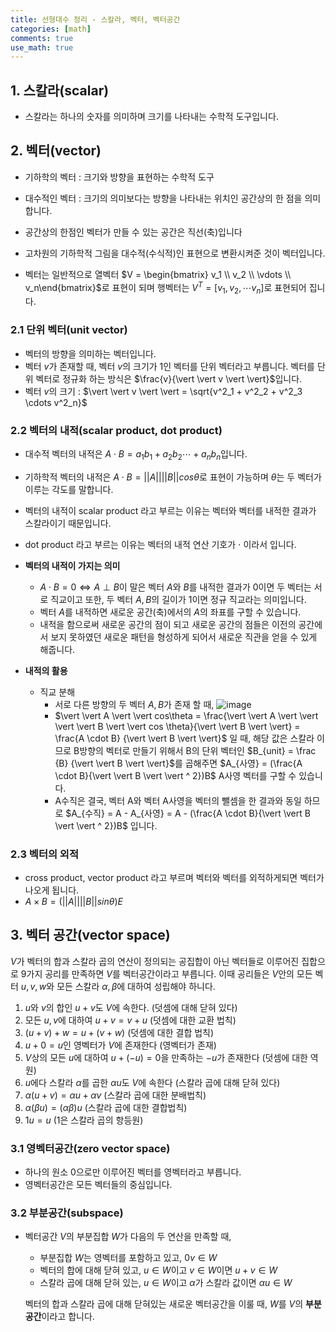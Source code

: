 ```yaml
---
title: 선형대수 정리 - 스칼라, 벡터, 벡터공간
categories: [math]
comments: true
use_math: true
---
```




## 1. 스칼라(scalar)

- 스칼라는 하나의 숫자를 의미하며 크기를 나타내는 수학적 도구입니다.



## 2. 벡터(vector)

- 기하학의 벡터 : 크기와 방향을 표현하는 수학적 도구
- 대수적인 벡터 : 크기의 의미보다는 방향을 나타내는 위치인 공간상의 한 점을 의미합니다.
- 공간상의 한점인 벡터가 만들 수 있는 공간은 직선(축)입니다
- 고차원의 기하학적 그림을 대수적(수식적)인 표현으로 변환시켜준 것이 벡터입니다. 

- 벡터는 일반적으로 열벡터 $V = \begin{bmatrix} v_1 \\ v_2 \\  \vdots \\ v_n\end{bmatrix}$​​​로 표현이 되며 행벡터는  $V^T = [v_1, v_2, \cdots v_n]$​​​​​로 표현되어 집니다.



### 2.1 단위 벡터(unit vector)

- 벡터의 방향을 의미하는 벡터입니다.
- 벡터 $v$가 존재할 때, 벡터 $v$의 크기가 1인 벡터를 단위 벡터라고 부릅니다. 벡터를 단위 벡터로 정규화 하는 방식은 $\frac{v}{\vert \vert v \vert \vert}$입니다.
- 벡터 $v$​의 크기 : $\vert \vert v \vert \vert = \sqrt{v^2_1 + v^2_2 + v^2_3 \cdots v^2_n}$​​​



### 2.2 벡터의 내적(scalar product, dot product)

- 대수적 벡터의 내적은 $A \cdot B = a_1b_1 + a_2b_2 \cdots + a_nb_n$​​ 입니다.
- 기하학적 벡터의 내적은 $A \cdot B = \vert \vert A \vert \vert \vert \vert B \vert \vert cos\theta$​​ 로 표현이 가능하며 $\theta$​는 두 벡터가 이루는 각도를 말합니다.
- 벡터의 내적이 scalar product 라고 부르는 이유는 벡터와 벡터를 내적한 결과가 스칼라이기 때문입니다.
- dot product 라고 부르는 이유는 벡터의 내적 연산 기호가 $\cdot$ 이라서 입니다.
- **벡터의 내적이 가지는 의미**
  - $A \cdot B =0  \Leftrightarrow A \perp B$​ 이 말은 벡터 $A$​와 $B$를 내적한 결과가 $0$이면 두 벡터는 서로 직교이고 또한, 두 벡터 $A, B$의 길이가 1이면 정규 직교라는 의미입니다.
  - 벡터 $A$를 내적하면 새로운 공간(축)에서의 $A$​의 좌표를 구할 수 있습니다.
  - 내적을 함으로써 새로운 공간의 점이 되고 새로운 공간의 점들은 이전의 공간에서 보지 못하였던 새로운 패턴을 형성하게 되어서 새로운 직관을 얻을 수 있게 해줍니다.

- **내적의 활용**
  - 직교 분해
    - 서로 다른 방향의 두 벡터 $A, B$가 존재 할 때, ![image](https://user-images.githubusercontent.com/51338268/144707442-f3dae9b8-5b5c-4cc5-86a5-c8c5fd2d06d9.png)
    - $\vert \vert A \vert \vert cos\theta = \frac{\vert \vert A \vert \vert \vert \vert B \vert \vert cos \theta}{\vert \vert B \vert \vert} = \frac{A \cdot B} {\vert \vert B \vert \vert}$​​​​​ 일 때, 해당 값은 스칼라 이므로 B방향의 벡터로 만들기 위해서 B의 단위 벡터인 $B_{unit} = \frac {B} {\vert \vert B \vert \vert}$​​​를 곱해주면 $A_{사영} = (\frac{A \cdot B}{\vert \vert B \vert \vert ^ 2})B$​​   A사영 벡터를 구할 수 있습니다.
    - A수직은 결국, 벡터 A와 벡터 A사영을 벡터의 뺄셈을 한 결과와 동일 하므로 $A_{수직} = A - A_{사영} = A - (\frac{A \cdot B}{\vert \vert B \vert \vert ^ 2})B$ 입니다.



### 2.3 벡터의 외적

- cross product, vector product 라고 부르며 벡터와 벡터를 외적하게되면 벡터가 나오게 됩니다.
- $A \times B = (\vert \vert A \vert \vert  \vert \vert B \vert \vert sin \theta)E$



## 3. 벡터 공간(vector space)

$V$가 벡터의 합과 스칼라 곱의 연산이 정의되는 공집합이 아닌 벡터들로 이루어진 집합으로 9가지 공리를 만족하면 $V$를 벡터공간이라고 부릅니다. 이때 공리들은 $V$안의 모든 벡터 $u, v, w$와 모든 스칼라 $\alpha, \beta$에 대하여 성립해야 하니다.

1. $u$​와 $v$​의 합인 $u + v$​도 $V$​에 속한다. 	                         (덧셈에 대해 닫혀 있다)
2. 모든 $u, v$에 대하여 $u + v = v + u$  	                        (덧셈에 대한 교환 법칙)
3. $(u + v) + w = u + (v + w)$ 	                                  (덧셈에 대한 결합 법칙)
4. $u + 0 = u$인 영벡터가 $V$에 존재한다                          (영벡터가 존재)
5. $V$상의 모든 $u$에 대하여 $u + (-u) = 0$을 만족하는 $-u$가 존재한다 (덧셈에 대한 역원)
6. $u$에다 스칼라 $\alpha$를 곱한 $\alpha u$도 $V$에 속한다                  (스칼라 곱에 대해 닫혀 있다)
7. $\alpha (u + v) = \alpha u + \alpha v$                                                  (스칼라 곱에 대한 분배법칙)
8. $\alpha(\beta u ) = (\alpha \beta) u$                                                           (스칼라 곱에 대한 결합법칙)
9. $1u = u$                                                                          (1은 스칼라 곱의 항등원)



### 3.1 영벡터공간(zero vector space)

- 하나의 원소 0으로만 이루어진 벡터를 영벡터라고 부릅니다.
- 영벡터공간은 모든 벡터들의 중심입니다.



### 3.2 부분공간(subspace)

- 벡터공간 $V$의 부분집합 $W$​가 다음의 두 연산을 만족할 때,

  - 부분집합 $W$는 영벡터를 포함하고 있고, $0v \in W$
  - 벡터의 합에 대해 닫혀 있고, $u \in W$이고 $v \in W$이면 $u + v \in W$ 
  - 스칼라 곱에 대해 닫혀 있는, $u \in W$이고 $\alpha$가 스칼라 값이면 $\alpha u \in W$
  
  벡터의 합과 스칼라 곱에 대해 닫혀있는 새로운 벡터공간을 이룰 때, $W$를 $V$의 **부분공간**이라고 합니다.

